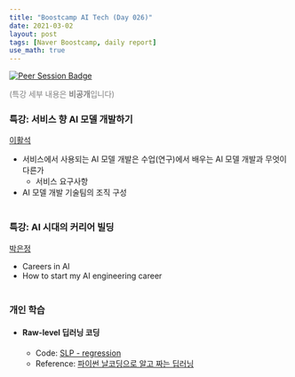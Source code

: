 ```yaml
---
title: "Boostcamp AI Tech (Day 026)"
date: 2021-03-02
layout: post
tags: [Naver Boostcamp, daily report]
use_math: true
---
```


[![Peer Session Badge](https://img.shields.io/badge/Peer%20Session-CC527A?style=flat)](../peer_session/day026.html)

<span style="color:grey">(특강 세부 내용은 **비공개**입니다)</span>

### 특강: 서비스 향 AI 모델 개발하기
[이활석](https://github.com/hwalsuklee)
* 서비스에서 사용되는 AI 모델 개발은 수업(연구)에서 배우는 AI 모델 개발과 무엇이 다른가
    * 서비스 요구사항
* AI 모델 개발 기술팀의 조직 구성
<br><br>

### 특강: AI 시대의 커리어 빌딩
[박은정](https://www.lucypark.kr/)
* Careers in AI
* How to start my AI engineering career
<br><br>

### 개인 학습
* #### Raw-level 딥러닝 코딩
    * Code: [SLP - regression](https://github.com/philgineer/Deeplearning_projects/tree/master/raw_level_deeplearning)
    * Reference: [파이썬 날코딩으로 알고 짜는 딥러닝](https://book.naver.com/bookdb/book_detail.nhn?bid=15085920)
<br><br>